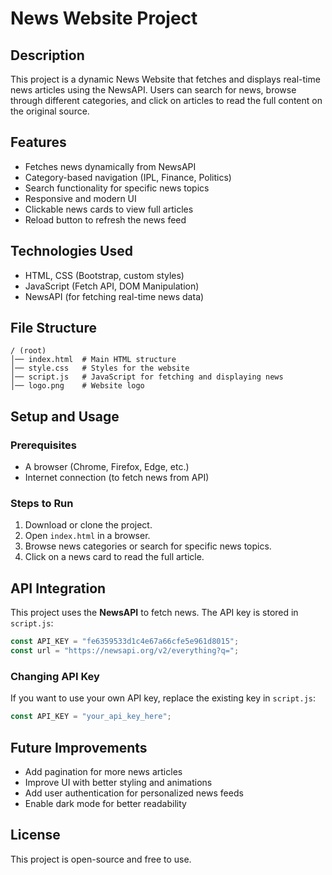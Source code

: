 # News Website Project

## Description
This project is a dynamic News Website that fetches and displays real-time news articles using the NewsAPI. Users can search for news, browse through different categories, and click on articles to read the full content on the original source.

## Features
- Fetches news dynamically from NewsAPI
- Category-based navigation (IPL, Finance, Politics)
- Search functionality for specific news topics
- Responsive and modern UI
- Clickable news cards to view full articles
- Reload button to refresh the news feed

## Technologies Used
- HTML, CSS (Bootstrap, custom styles)
- JavaScript (Fetch API, DOM Manipulation)
- NewsAPI (for fetching real-time news data)

## File Structure
```
/ (root)
│── index.html  # Main HTML structure
│── style.css   # Styles for the website
│── script.js   # JavaScript for fetching and displaying news
│── logo.png    # Website logo
```

## Setup and Usage
### Prerequisites
- A browser (Chrome, Firefox, Edge, etc.)
- Internet connection (to fetch news from API)

### Steps to Run
1. Download or clone the project.
2. Open `index.html` in a browser.
3. Browse news categories or search for specific news topics.
4. Click on a news card to read the full article.

## API Integration
This project uses the **NewsAPI** to fetch news. The API key is stored in `script.js`:
```js
const API_KEY = "fe6359533d1c4e67a66cfe5e961d8015";
const url = "https://newsapi.org/v2/everything?q=";
```
### Changing API Key
If you want to use your own API key, replace the existing key in `script.js`:
```js
const API_KEY = "your_api_key_here";
```

## Future Improvements
- Add pagination for more news articles
- Improve UI with better styling and animations
- Add user authentication for personalized news feeds
- Enable dark mode for better readability

## License
This project is open-source and free to use.

